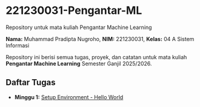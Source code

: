 # 221230031-Pengantar-ML
Repository untuk mata kuliah Pengantar Machine Learning 

**Nama:** Muhammad Pradipta Nugroho,
**NIM:** 221230031,
**Kelas:** 04 A Sistem Informasi

Repository ini berisi semua tugas, proyek, dan catatan untuk mata kuliah **Pengantar Machine Learning** Semester Ganjil 2025/2026.

## Daftar Tugas
- **Minggu 1:** [Setup Environment - Hello World](https://colab.research.google.com/github/mpradiptanugroho-ops/221230031-Pengantar-ML/blob/main/Tugas_Minggu_1_Hello_World.ipynb)
